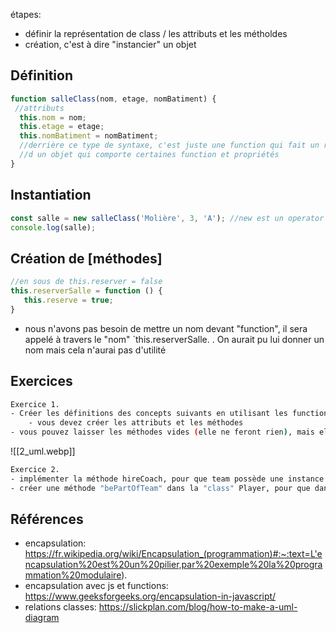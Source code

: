 
étapes:

- définir la représentation de class / les attributs et les métholdes
- création, c'est à dire "instancier" un objet
## Définition
```js
function salleClass(nom, etage, nomBatiment) {
 //attributs 
  this.nom = nom; 
  this.etage = etage;
  this.nomBatiment = nomBatiment;
  //derrière ce type de syntaxe, c'est juste une function qui fait un return
  //d un objet qui comporte certaines function et propriétés
}

```

## Instantiation

```js
const salle = new salleClass('Molière', 3, 'A'); //new est un operator pour instancier 
console.log(salle);
```

## Création de [méthodes]

```js
//en sous de this.reserver = false
this.reserverSalle = function () {
   this.reserve = true;
}
```

- nous n'avons pas besoin de mettre un nom devant "function", il sera appelé à travers le "nom" `this.reserverSalle. . On aurait pu lui donner un nom mais cela n'aurai pas d'utilité


## Exercices

```bash
Exercice 1.
- Créer les définitions des concepts suivants en utilisant les functions et les constructor pour les initialiser
	- vous devez créer les attributs et les méthodes
- vous pouvez laisser les méthodes vides (elle ne feront rien), mais elle doivent pouvoir être appelés
```



![[2_uml.webp]]
```bash
Exercice 2.
- implémenter la méthode hireCoach, pour que team possède une instance de coach
- créer une méthode "bePartOfTeam" dans la "class" Player, pour que dans un player on puisse voir a quel team il appartient
```


## Références

- encapsulation: https://fr.wikipedia.org/wiki/Encapsulation_(programmation)#:~:text=L'encapsulation%20est%20un%20pilier,par%20exemple%20la%20programmation%20modulaire).
- encapsulation avec js et functions: https://www.geeksforgeeks.org/encapsulation-in-javascript/
- relations classes: https://slickplan.com/blog/how-to-make-a-uml-diagram
